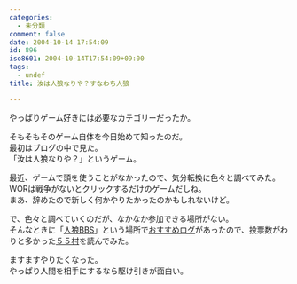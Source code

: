 ```yaml
---
categories:
  - 未分類
comment: false
date: 2004-10-14 17:54:09
id: 896
iso8601: 2004-10-14T17:54:09+09:00
tags:
  - undef
title: 汝は人狼なりや？すなわち人狼

---
```


<div class="entry-body">
                                 <p>やっぱりゲーム好きには必要なカテゴリーだったか。</p>

<p>そもそもそのゲーム自体を今日始めて知ったのだ。<br />
最初はブログの中で見た。<br />
「汝は人狼なりや？」というゲーム。</p>

<p>最近、ゲームで頭を使うことがなかったので、気分転換に色々と調べてみた。<br />
WORは戦争がないとクリックするだけのゲームだしね。<br />
まあ、辞めたので新しく何かやりたかったのかもしれないけど。</p>

<p>で、色々と調べていくのだが、なかなか参加できる場所がない。<br />
そんなときに「<a href="http://www.hyuki.com/yukiwiki/wiki.cgi?%bf%cd%cf%b5BBS">人狼BBS</a>」という場所で<a href="http://wolfbbs.halfmoon.jp/?%A4%AA%A4%B9%A4%B9%A4%E1%A5%ED%A5%B0">おすすめログ</a>があったので、投票数がわりと多かった<a href="http://wolfbbs.halfmoon.jp/?55%C2%BC">５５村</a>を読んでみた。</p>

<p>ますますやりたくなった。<br />
やっぱり人間を相手にするなら駆け引きが面白い。</p>
                              </div>
    	